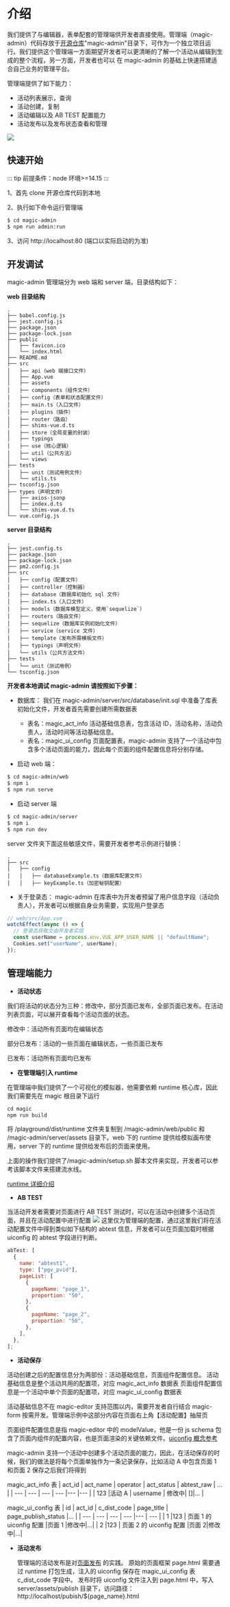 # 介绍

我们提供了与编辑器，表单配套的管理端供开发者直接使用。管理端（magic-admin）代码存放于[开源仓库](https://github.com/Tencent/tmagic-editor)"magic-admin"目录下，可作为一个独立项目运行。我们提供这个管理端一方面期望开发者可以更清晰的了解一个活动从编辑到生成的整个流程，另一方面，开发者也可以
在 magic-admin 的基础上快速搭建适合自己业务的管理平台。

管理端提供了如下能力：

- 活动列表展示，查询
- 活动创建，复制
- 活动编辑以及 AB TEST 配置能力
- 活动发布以及发布状态查看和管理

<img src="https://vfiles.gtimg.cn/vupload/20211129/81d34a1638168945248.png">

## 快速开始

::: tip
前提条件：node 环境>=14.15
:::

1、首先 clone 开源仓库代码到本地

2、执行如下命令运行管理端

```bash
$ cd magic-admin
$ npm run admin:run
```

3、访问 http://localhost:80 (端口以实际启动的为准)

## 开发调试

magic-admin 管理端分为 web 端和 server 端，目录结构如下：

**web 目录结构**

```
.
├── babel.config.js
├── jest.config.js
├── package.json
├── package-lock.json
├── public
│   ├── favicon.ico
│   └── index.html
├── README.md
├── src
│   ├── api（web 端接口文件）
│   ├── App.vue
│   ├── assets
│   ├── components（组件文件）
│   ├── config（表单和状态配置文件）
│   ├── main.ts（入口文件）
│   ├── plugins（插件）
│   ├── router（路由）
│   ├── shims-vue.d.ts
│   ├── store（全局变量的封装）
│   ├── typings
│   ├── use（核心逻辑）
│   ├── util（公共方法）
│   └── views
├── tests
│   ├── unit（测试用例文件）
│   └── utils.ts
├── tsconfig.json
├── types（声明文件）
│   ├── axios-jsonp
│   ├── index.d.ts
│   └── shims-vue.d.ts
└── vue.config.js
```

**server 目录结构**

```
.
├── jest.config.ts
├── package.json
├── package-lock.json
├── pm2.config.js
├── src
│   ├── config（配置文件）
│   ├── controller（控制器）
│   ├── database（数据库初始化 sql 文件）
│   ├── index.ts（入口文件）
│   ├── models（数据库模型定义，使用`sequelize`）
│   ├── routers（路由文件）
│   ├── sequelize（数据库实例初始化文件）
│   ├── service（service 文件）
│   ├── template（发布所需模板文件）
│   ├── typings（声明文件）
│   └── utils（公共方法文件）
├── tests
│   └── unit（测试用例）
└── tsconfig.json
```

**开发者本地调试 magic-admin 请按照如下步骤：**

- 数据库：
  我们在 magic-admin/server/src/database/init.sql 中准备了库表初始化文件，开发者首先需要创建所需数据表

  - 表名：magic_act_info
    活动基础信息表，包含活动 ID，活动名称，活动负责人，活动时间等活动基础信息。
  - 表名：magic_ui_config
    页面配置表，magic-admin 支持了一个活动中包含多个活动页面的能力，因此每个页面的组件配置信息将分别存储。

- 启动 web 端：

```bash
$ cd magic-admin/web
$ npm i
$ npm run serve
```

- 启动 server 端

```bash
$ cd magic-admin/server
$ npm i
$ npm run dev
```

server 文件夹下面这些敏感文件，需要开发者参考示例进行替换：

```
.
├── src
│   ├── config
│   │   ├── databaseExample.ts（数据库配置文件）
│   │   ├── keyExample.ts（加密秘钥配置）
```

- 关于登录态：
  magic-admin 在库表中为开发者预留了用户信息字段（活动负责人），开发者可以根据自身业务需要，实现用户登录态

```js
// web/src/App.vue
watchEffect(async () => {
  // 登录态获取交由开发者实现
  const userName = process.env.VUE_APP_USER_NAME || "defaultName";
  Cookies.set("userName", userName);
});
```

## 管理端能力

- **活动状态**

我们将活动的状态分为三种：修改中，部分页面已发布，全部页面已发布。在活动列表页面，可以展开查看每个活动页面的状态。

修改中：活动所有页面均在编辑状态

部分已发布：活动的一些页面在编辑状态，一些页面已发布

已发布：活动所有页面均已发布

- **在管理端引入 runtime**

在管理端中我们提供了一个可视化的模拟器，他需要依赖 runtime 核心库，因此我们需要先在 magic 根目录下运行

```js
cd magic
npm run build
```

将 /playground/dist/runtime 文件夹复制到 /magic-admin/web/public 和 /magic-admin/server/assets 目录下。web 下的 runtime 提供给模拟画布使用，server 下的 runtime 提供给发布后的页面来使用。

上面的操作我们提供了/magic-admin/setup.sh 脚本文件来实现，开发者可以参考该脚本文件来搭建流水线。

[runtime 详细介绍](https://tencent.github.io/tmagic-editor/docs/page/introduction.html#runtime)

- **AB TEST**

当活动开发者需要对页面进行 AB TEST 测试时，可以在活动中创建多个活动页面，并且在活动配置中进行配置
<img src="https://vfiles.gtimg.cn/vupload/20211129/c11fa81638173475771.png">
这里仅为管理端的配置，通过这里我们将在活动配置文件中得到类似如下结构的 abtest 信息，开发者可以在页面加载时根据 uiconfig 的 abtest 字段进行判断。

```js
abTest: [
  {
    name: "abtest1",
    type: ["pgv_pvid"],
    pageList: [
      {
        pageName: "page_1",
        proportion: "50",
      },
      {
        pageName: "page_2",
        proportion: "50",
      },
    ],
  },
];
```

- **活动保存**

活动创建之后的配置信息分为两部份：活动基础信息，页面组件配置信息。
活动基础信息是整个活动共用的配置项，对应 magic_act_info 数据表
页面组件配置信息是一个活动中单个页面的配置项，对应 magic_ui_config 数据表

活动基础信息不在 magic-editor 支持范围以内，需要开发者自行结合 magic-form 按需开发。管理端示例中这部分内容在页面右上角【活动配置】抽屉页

页面组件配置信息是指 magic-editor 中的 modelValue，他是一份 js schema 包含了页面内组件的配置内容，也是页面渲染的关键依赖文件。[uiconfig 概念参考](https://tencent.github.io/tmagic-editor/docs/page/introduction.html#%E7%BC%96%E8%BE%91%E5%99%A8%E4%BA%A7%E7%89%A9-uiconfig)

magic-admin 支持一个活动中创建多个活动页面的能力，因此，在活动保存的时候，我们的做法是将每个页面单独作为一条记录保存，比如活动 A 中包含页面 1 和页面 2
保存之后我们将得到

magic_act_info 表
| act_id | act_name | operator | act_status | abtest_raw | ... |
| --- | --- | --- | --- |--- |--- |
| 123 |活动 A | username | 修改中| []|... |

magic_ui_config 表
| id | act_id | c_dist_code | page_title | page_publish_status |... |
| --- | --- | --- | --- |--- | --- |
| 1 |123 | 页面 1 的 uiconfig 配置 |页面 1 |修改中|...|
| 2 |123 | 页面 2 的 uiconfig 配置 |页面 2|修改中|...|

- **活动发布**

  管理端的活动发布是对[页面发布](https://tencent.github.io/tmagic-editor/docs/page/introduction.html#%E9%A1%B5%E9%9D%A2%E5%8F%91%E5%B8%83) 的实践。
  原始的页面框架 page.html 需要通过 runtime 打包生成，注入的 uiconfig 保存在 magic_ui_config 表 c_dist_code 字段中。
  发布时将 uiconfig 文件注入到 page.html 中，写入 server/assets/publish 目录下，访问路径： http://localhost/pubish/${page_name}.html
